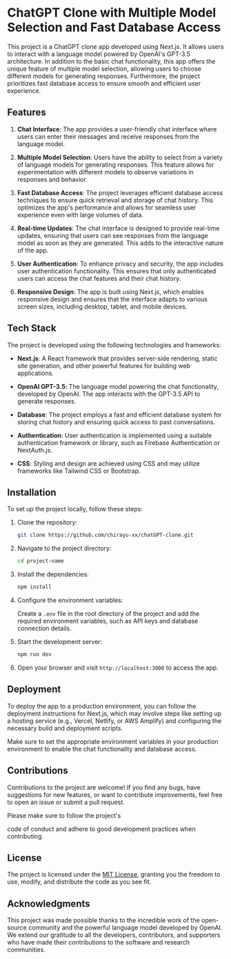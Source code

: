 # ChatGPT Clone with Multiple Model Selection and Fast Database Access

This project is a ChatGPT clone app developed using Next.js. It allows users to interact with a language model powered by OpenAI's GPT-3.5 architecture. In addition to the basic chat functionality, this app offers the unique feature of multiple model selection, allowing users to choose different models for generating responses. Furthermore, the project prioritizes fast database access to ensure smooth and efficient user experience.

## Features

1. **Chat Interface**: The app provides a user-friendly chat interface where users can enter their messages and receive responses from the language model.

2. **Multiple Model Selection**: Users have the ability to select from a variety of language models for generating responses. This feature allows for experimentation with different models to observe variations in responses and behavior.

3. **Fast Database Access**: The project leverages efficient database access techniques to ensure quick retrieval and storage of chat history. This optimizes the app's performance and allows for seamless user experience even with large volumes of data.

4. **Real-time Updates**: The chat interface is designed to provide real-time updates, ensuring that users can see responses from the language model as soon as they are generated. This adds to the interactive nature of the app.

5. **User Authentication**: To enhance privacy and security, the app includes user authentication functionality. This ensures that only authenticated users can access the chat features and their chat history.

6. **Responsive Design**: The app is built using Next.js, which enables responsive design and ensures that the interface adapts to various screen sizes, including desktop, tablet, and mobile devices.

## Tech Stack

The project is developed using the following technologies and frameworks:

- **Next.js**: A React framework that provides server-side rendering, static site generation, and other powerful features for building web applications.

- **OpenAI GPT-3.5**: The language model powering the chat functionality, developed by OpenAI. The app interacts with the GPT-3.5 API to generate responses.

- **Database**: The project employs a fast and efficient database system for storing chat history and ensuring quick access to past conversations.

- **Authentication**: User authentication is implemented using a suitable authentication framework or library, such as Firebase Authentication or NextAuth.js.

- **CSS**: Styling and design are achieved using CSS and may utilize frameworks like Tailwind CSS or Bootstrap.

## Installation

To set up the project locally, follow these steps:

1. Clone the repository:

   ```bash
   git clone https://github.com/chirayu-xx/chatGPT-clone.git
   ```

2. Navigate to the project directory:

   ```bash
   cd project-name
   ```

3. Install the dependencies:

   ```bash
   npm install
   ```

4. Configure the environment variables:

   Create a `.env` file in the root directory of the project and add the required environment variables, such as API keys and database connection details.

5. Start the development server:

   ```bash
   npm run dev
   ```

6. Open your browser and visit `http://localhost:3000` to access the app.

## Deployment

To deploy the app to a production environment, you can follow the deployment instructions for Next.js, which may involve steps like setting up a hosting service (e.g., Vercel, Netlify, or AWS Amplify) and configuring the necessary build and deployment scripts.

Make sure to set the appropriate environment variables in your production environment to enable the chat functionality and database access.

## Contributions

Contributions to the project are welcome! If you find any bugs, have suggestions for new features, or want to contribute improvements, feel free to open an issue or submit a pull request.

Please make sure to follow the project's

 code of conduct and adhere to good development practices when contributing.

## License

The project is licensed under the [MIT License](LICENSE), granting you the freedom to use, modify, and distribute the code as you see fit.

## Acknowledgments

This project was made possible thanks to the incredible work of the open-source community and the powerful language model developed by OpenAI. We extend our gratitude to all the developers, contributors, and supporters who have made their contributions to the software and research communities.
